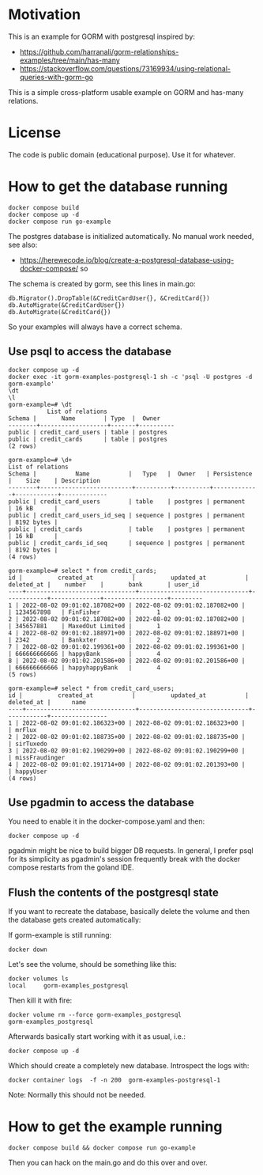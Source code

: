 # Motivation

This is an example for GORM with postgresql inspired by:

* https://github.com/harranali/gorm-relationships-examples/tree/main/has-many
* https://stackoverflow.com/questions/73169934/using-relational-queries-with-gorm-go

This is a simple cross-platform usable example on GORM and has-many relations.

# License

The code is public domain (educational purpose). Use it for whatever.

# How to get the database running

    docker compose build
    docker compose up -d
    docker compose run go-example

The postgres database is initialized automatically. No manual work needed, see also:
* https://herewecode.io/blog/create-a-postgresql-database-using-docker-compose/ so 

The schema is created by gorm, see this lines in main.go:

	db.Migrator().DropTable(&CreditCardUser{}, &CreditCard{})
	db.AutoMigrate(&CreditCardUser{})
	db.AutoMigrate(&CreditCard{})

So your examples will always have a correct schema.

## Use psql to access the database

    docker compose up -d
    docker exec -it gorm-examples-postgresql-1 sh -c 'psql -U postgres -d gorm-example'
    \dt
    \l
    gorm-example=# \dt
               List of relations
    Schema |       Name        | Type  |  Owner
    --------+-------------------+-------+----------
    public | credit_card_users | table | postgres
    public | credit_cards      | table | postgres
    (2 rows)
    
    gorm-example=# \d+
    List of relations
    Schema |           Name           |   Type   |  Owner   | Persistence |    Size    | Description
    --------+--------------------------+----------+----------+-------------+------------+-------------
    public | credit_card_users        | table    | postgres | permanent   | 16 kB      |
    public | credit_card_users_id_seq | sequence | postgres | permanent   | 8192 bytes |
    public | credit_cards             | table    | postgres | permanent   | 16 kB      |
    public | credit_cards_id_seq      | sequence | postgres | permanent   | 8192 bytes |
    (4 rows)
    
    gorm-example=# select * from credit_cards;
    id |          created_at           |          updated_at           | deleted_at |    number    |       bank       | user_id
    ----+-------------------------------+-------------------------------+------------+--------------+------------------+---------
    1 | 2022-08-02 09:01:02.187082+00 | 2022-08-02 09:01:02.187082+00 |            | 1234567898   | FinFisher        |       1
    2 | 2022-08-02 09:01:02.187082+00 | 2022-08-02 09:01:02.187082+00 |            | 345657881    | MaxedOut Limited |       1
    4 | 2022-08-02 09:01:02.188971+00 | 2022-08-02 09:01:02.188971+00 |            | 2342         | Bankxter         |       2
    7 | 2022-08-02 09:01:02.199361+00 | 2022-08-02 09:01:02.199361+00 |            | 666666666666 | happyBank        |       4
    8 | 2022-08-02 09:01:02.201586+00 | 2022-08-02 09:01:02.201586+00 |            | 666666666666 | happyhappyBank   |       4
    (5 rows)
    
    gorm-example=# select * from credit_card_users;
    id |          created_at           |          updated_at           | deleted_at |      name
    ----+-------------------------------+-------------------------------+------------+----------------
    1 | 2022-08-02 09:01:02.186323+00 | 2022-08-02 09:01:02.186323+00 |            | mrFlux
    2 | 2022-08-02 09:01:02.188735+00 | 2022-08-02 09:01:02.188735+00 |            | sirTuxedo
    3 | 2022-08-02 09:01:02.190299+00 | 2022-08-02 09:01:02.190299+00 |            | missFraudinger
    4 | 2022-08-02 09:01:02.191714+00 | 2022-08-02 09:01:02.201393+00 |            | happyUser
    (4 rows)

## Use pgadmin to access the database

You need to enable it in the docker-compose.yaml and then:

    docker compose up -d

pgadmin might be nice to build bigger DB requests. In general, I prefer psql for its simplicity as pgadmin's session
frequently break with the docker compose restarts from the goland IDE.

## Flush the contents of the postgresql state

If you want to recreate the database, basically delete the volume and then the database gets created automatically:

If gorm-example is still running:

    docker down

Let's see the volume, should be something like this:

    docker volumes ls
    local     gorm-examples_postgresql

Then kill it with fire:

    docker volume rm --force gorm-examples_postgresql
    gorm-examples_postgresql

Afterwards basically start working with it as usual, i.e.:

    docker compose up -d

Which should create a completely new database. Introspect the logs with:

    docker container logs  -f -n 200  gorm-examples-postgresql-1

Note: Normally this should not be needed.

# How to get the example running

    docker compose build && docker compose run go-example

Then you can hack on the main.go and do this over and over.

    